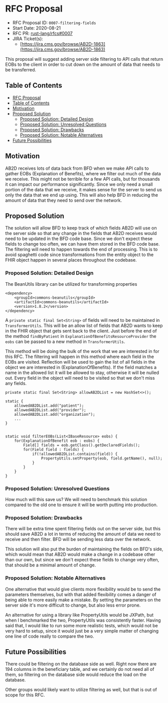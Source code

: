 # RFC Proposal
[RFC Proposal]: #rfc-proposal

* RFC Proposal ID: `0007-filtering-fields`
* Start Date: 2020-08-21
* RFC PR: [rust-lang/rfcs#0007](https://github.com/rust-lang/rfcs/pull/0000)
* JIRA Ticket(s):
    * [https://jira.cms.gov/browse/AB2D-1863](https://jira.cms.gov/browse/AB2D-1863)

This proposal will suggest adding server side filtering to API calls that return EOBs to the client in order to 
cut down on the amount of data that needs to be transferred. 

## Table of Contents
[Table of Contents]: #table-of-contents

* [RFC Proposal](#rfc-proposal)
* [Table of Contents](#table-of-contents)
* [Motivation](#motivation)
* [Proposed Solution](#proposed-solution)
    * [Proposed Solution: Detailed Design](#proposed-solution-detailed-design)
    * [Proposed Solution: Unresolved Questions](#proposed-solution-unresolved-questions)
    * [Proposed Solution: Drawbacks](#proposed-solution-drawbacks)
    * [Proposed Solution: Notable Alternatives](#proposed-solution-notable-alternatives)
* [Future Possibilities](#future-possibilities)

## Motivation
[Motivation]: #motivation

AB2D receives lots of data back from BFD when we make API calls to gather EOBs (Explanation of Benefits), 
where we filter out much of the data we receive. This might not be terrible for a few API calls, but for 
thousands it can impact our performance significantly. Since we only need a small portion of the data that we receive, it makes
sense for the server to send us only the data that we end up using. This will also help BFD in reducing
the amount of data that they need to send over the network.  

## Proposed Solution
[Proposed Solution]: #proposed-solution

The solution will allow BFD to keep track of which fields AB2D will use on the server side so that any change in the fields 
that AB2D receives would need to be updated in the BFD code base. Since we don't expect these fields to change too often, 
we can have them stored in the BFD code base. The filtering will need to happen towards the end of processing. This is to avoid
spaghetti code since transformations from the entity object to the FHIR object happen in several places throughout
the codebase. 


### Proposed Solution: Detailed Design
[Proposed Solution: Detailed Design]: #proposed-solution-detailed-design

The BeanUtils library can be utilized for transforming properties

```
<dependency>
    <groupId>commons-beanutils</groupId>
    <artifactId>commons-beanutils</artifactId>
    <version>1.8.2</version>
</dependency>
```

A `private static final Set<String>` of fields will need to be maintained in `TransformerUtils`. This will
be an allow list of fields that AB2D wants to keep in the FHIR object that gets sent back to the client. Just before the
end of the method `findByPatient` in `ExplanationOfBenefitsResourceProvider` the `eobs` can be passed to a new
method in `TransformerUtils`.

This method will be doing the bulk of the work that we are interested in for this RFC. The filtering will happen
in this method where each field in the EOBs are visited. Reflection will be used to gain the list of all 
fields in the object we are interested in (ExplanationOfBenefits). If the field matches a name in the allowed list it will 
be allowed to stay, otherwise it will be nulled out. Every field in the object will need to be visited so that we don't miss any
fields.

```
private static final Set<String> allowAB2DList = new HashSet<>();

static {
    allowedAB2DList.add("patient");
    allowedAB2DList.add("provider");
    allowedAB2DList.add("organization");
    ...
}


static void filterEOBs(List<IBaseResource> eobs) {
    for(ExplanationOfBenefit eob : eobs) {
        Field[] fields = eob.getClass().getDeclaredFields();
        for(Field field : fields) {
            if(!allowedAB2DList.contains(field)) {
                PropertyUtils.setProperty(eob, field.getName(), null);
            }
        }
    }
}
``` 

### Proposed Solution: Unresolved Questions
[Proposed Solution: Unresolved Questions]: #proposed-solution-unresolved-questions

How much will this save us? We will need to benchmark this solution compared to the old one to ensure it will
be worth putting into production.


### Proposed Solution: Drawbacks
[Proposed Solution: Drawbacks]: #proposed-solution-drawbacks

There will be extra time spent filtering fields out on the server side, but this should save AB2D a lot in terms
of reducing the amount of data we need to receive and then filter. BFD will be sending less data over the network.

This solution will also put the burden of maintaining the fields on BFD's side, which would mean that AB2D would make
a change in a codebase other than our own, but since we don't expect these fields to change very often, that should be a
minimal amount of change.

### Proposed Solution: Notable Alternatives
[Proposed Solution: Notable Alternatives]: #proposed-solution-notable-alternatives

One alternative that would give clients more flexibility would be to send the parameters themselves, but with that
added flexibility comes a danger of being able to more easily make a mistake. By setting the parameters on the server
side it's more difficult to change, but also less error prone. 

An alternative for using a library like PropertyUtils would be JXPath, but when I benchmarked the two, PropertyUtils
was consistently faster. Having said that, I would like to run some more realistic tests, which would not be very hard 
to setup, since it would just be a very simple matter of changing one line of code really to compare the two.

## Future Possibilities
[Future Possibilities]: #future-possibilities

There could be filtering on the database side as well. Right now there are 194 columns
in the beneficiary table, and we certainly do not need all of them, so filtering on the 
database side would reduce the load on the database.

Other groups would likely want to utilize filtering as well, but that is out of scope for this RFC.